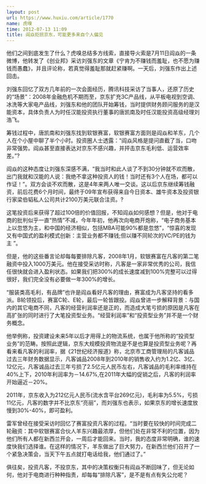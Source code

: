 ```yaml
---
layout: post
url: https://www.huxiu.com/article/1770
name: 虎嗅
time: 2012-07-13 11:09
title: 阎焱贬损京东，可能更多来自个人偏见
---
```

他们之间到底发生了什么？虎嗅总结多方线索，直接导火索是7月11日阎焱的一条微博，他转发了《创业邦》采访刘强东的文章《宁肯为不赚钱而羞耻，也不愿为赚钱而愚蠢》，并且评论称，若真觉得羞耻那就赶紧赚啊。一天后，刘强东作出上述回击。

刘强东回忆了双方几年前的一次会面经历，腾讯科技采访了当事人，还原了历史的“场景”：2008年金融危机不期而至，京东扩充3C产品线，从平板电视到空调、冰洗等大家电产品线，刘强东和他的团队开始筹钱，当时提供财务顾问服务的是汉能资本，具体负责人为时任汉能投资执行董事的唐凯南及时任汉能投资高级经理刘浩飞。

筹钱过程中，唐凯南和刘强东找到软银赛富，软银赛富方面则是阎焱和羊东，几个人在个小屋中聊了半个小时。投资圈人士透露：“阎焱风格是提问直截了当，口吻非常强势。阎焱甚至直接表达对京东不感兴趣，并抨击京东毛利低、运营效率差。”?

阎焱的这种态度让刘强东深感不满，“我当时和此人谈了不到30分钟就不欢而散，出门我就和汉能的人说：我绝不拿这种投资人的钱！当时还有3个人在场，都可以作证！”。双方会谈不欢而散，这是4年来两人唯一交谈。这以后京东继续筹钱融资，前后花费6个月时间，最终于09年宣布获得来自今日资本、雄牛资本及投资银行家梁伯韬私人公司共计2100万美元联合注资。?

这笔投资后来获得了超过100倍的价值回报，不知阎焱如何感想？但是，他对于电商的批判似乎一直“热情”不减，今年年初，他再次向电商开炮称，“电子商务基本上以忽悠为主，和中国的经济相似，包括MBA可能90%都是忽悠”，“惊喜的发现又有中国式的盈利模式创新：主营业务都不赚钱;但以赚不同轮次的VC/PE的钱为主 ”。

但是，他的这些番言论却每每要排除凡客，2008年1月，软银赛富在凡客的第二笔融资中投入1000万美元。他在接受采访时称，凡客是一家非常优秀的公司，我信任很快就会进入盈利状态。如果我们把300%的成长速度减到100%完整可以过得很好，我们完全没有必要做一年300%的增长。

“服装类高毛利，有品牌”也许是阎焱看好凡客的理由，赛富成为凡客坚持的看多派。B轮领投后，赛富C轮、E轮，最后一轮皆跟投。阎焱曾进一步解释背景：与国内的其它电商不同，凡客的经营利润率还是正的，而造成大笔亏损的原因是凡客在高扩张的同时进行了大笔投资型业务。“经营利润率”和“投资型业务”并不是一个财务概念。

他举例称，投资建设未来5年以后才用得上的物流系统，也属于他所称的“投资型业务”的范畴。按照此逻辑，京东大规模投资物流是不是也算是投资型业务呢？再看来看凡客的利润率，据《21世纪经济报道》称，北京市工商管理局的凡客诚品过去三年财务数据显示，凡客诚品2008年到2010年的销售收入约为1.2亿、3亿、12亿元，凡客诚品过去三年亏损了2.5亿元人民币左右，凡客诚品的毛利率维持在40%上下，2010年利润率为－14.67%,在2011年大幅的促销之后，凡客的利润率开始逼近－20%。

2011年，京东收入为212亿元人民币(流水含平台269亿元)，毛利率为5.5%，亏损11亿元，凡客的数字并不比京东“亮丽”，而刘强东也表示，如果京东的增长速度放慢到30%-40%，即可盈利。

雷军曾经在接受采访时回忆了赛富投资凡客的过程。“当时要在较快的时间完成二轮融资：其中软银赛富合伙人羊东兴趣最浓厚，但他们处在非常不利的位置，因为他们所有人都在新西兰开会，一周后才能回来。当时，我的态度非常明确，谁的速度快我们选择谁。在这样的情况下，羊东做出了巨大努力，在新西兰他们召开了一个紧急决策会，当天下午五点就打电话给我，他们通过了。”

俱往矣，投资凡客，不投京东，其中的决策权衡只有阎焱不断回味了，但无论如何，他对于电商进行种种指责，却每每“排除凡客”，是不是有点有失公允呢？

